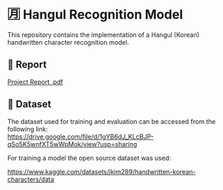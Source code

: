 # 🈷 Hangul Recognition Model

This repository contains the implementation of a Hangul (Korean) handwritten character recognition model.

## 📄 Report

[Project Report .pdf](https://github.com/user-attachments/files/21463379/Project.Report.pdf)

## 📂 Dataset

The dataset used for training and evaluation can be accessed from the following link:  
https://drive.google.com/file/d/1gYB6dJ_KLcBJP-qSo5K5wnfXT5wWpMok/view?usp=sharing

For training a model the open source dataset was used: 

https://www.kaggle.com/datasets/jkim289/handwritten-korean-characters/data
